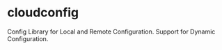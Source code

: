 # cloudconfig
Config Library for Local and Remote Configuration. Support for Dynamic Configuration.
